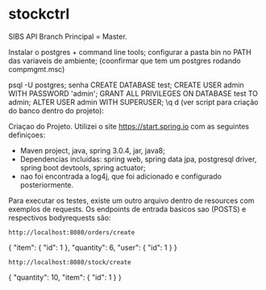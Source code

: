 # stockctrl
SIBS API
Branch Principal = Master.

Instalar o postgres + command line tools;
configurar a pasta bin no PATH das variaveis de ambiente;
(coonfirmar que tem um postgres rodando compmgmt.msc)

psql -U postgres;
senha
CREATE DATABASE test;
CREATE USER admin WITH PASSWORD 'admin';
GRANT ALL PRIVILEGES ON DATABASE test TO admin;
ALTER USER admin WITH SUPERUSER;
\q
d
(ver script para criação do banco dentro do projeto):

Criaçao do Projeto.
Utilizei o site https://start.spring.io com as seguintes definiçoes:
- Maven project, java, spring 3.0.4, jar, java8;
- Dependencias incluídas: spring web, spring data jpa, postgresql driver, spring boot devtools, spring actuator;
- nao foi encontrada a log4j, que foi adicionado e configurado posteriormente.


Para executar os testes, existe um outro arquivo dentro de resources com exemplos de requests.
Os endpoints de entrada basicos sao (POSTS) e respectivos bodyrequests são: 

	http://localhost:8080/orders/create

{
  "item": {
    "id": 1
  },
  "quantity": 6,
  "user": {
    "id": 1
  }
}
	
	http://localhost:8080/stock/create
{
  "quantity": 10,
  "item": {
    "id": 1
  }
}
